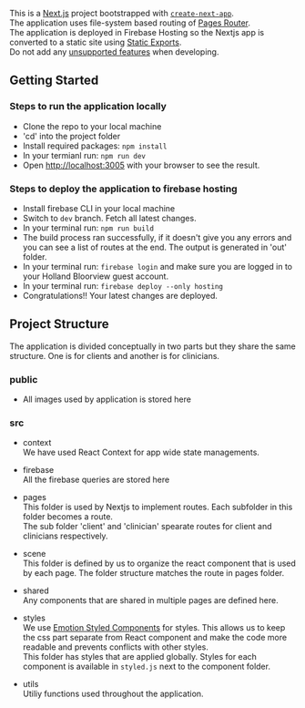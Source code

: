 This is a [Next.js](https://nextjs.org/) project bootstrapped with [`create-next-app`](https://github.com/vercel/next.js/tree/canary/packages/create-next-app).\
The application uses file-system based routing of [Pages Router](https://nextjs.org/docs/pages/building-your-application/routing). \
The application is deployed in Firebase Hosting so the Nextjs app is converted to a static site using [Static Exports](https://nextjs.org/docs/pages/building-your-application/deploying/static-exports).\
Do not add any [unsupported features](https://nextjs.org/docs/pages/building-your-application/deploying/static-exports#unsupported-features) when developing.

## Getting Started

### Steps to run the application locally

- Clone the repo to your local machine
- 'cd' into the project folder
- Install required packages: `npm install`
- In your termianl run: `npm run dev `
- Open [http://localhost:3005](http://localhost:3005) with your browser to see the result.

### Steps to deploy the application to firebase hosting

- Install firebase CLI in your local machine
- Switch to `dev` branch. Fetch all latest changes.
- In your terminal run: `npm run build`
- The build process ran successfully, if it doesn't give you any errors and you can see a list of routes at the end. The output is generated in 'out' folder.
- In your terminal run: `firebase login` and make sure you are logged in to your Holland Bloorview guest account.
- In your terminal run: `firebase deploy --only hosting`
- Congratulations!! Your latest changes are deployed.

## Project Structure

The application is divided conceptually in two parts but they share the same structure. One is for clients and another is for clinicians.

### public

- All images used by application is stored here

### src

- context\
  We have used React Context for app wide state managements.

- firebase\
  All the firebase queries are stored here

- pages\
  This folder is used by Nextjs to implement routes. Each subfolder in this folder becomes a route.\
  The sub folder 'client' and 'clinician' spearate routes for client and clinicians respectively.

- scene\
  This folder is defined by us to organize the react component that is used by each page. The folder structure matches the route in pages folder.

- shared\
  Any components that are shared in multiple pages are defined here.

- styles\
  We use [Emotion Styled Components](https://emotion.sh/docs/styled) for styles. This allows us to keep the css part separate from React component and make the code more readable and prevents conflicts with other styles.\
  This folder has styles that are applied globally. Styles for each component is available in `styled.js` next to the component folder.

- utils\
  Utiliy functions used throughout the application.
